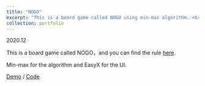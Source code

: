 ```yaml
---
title: "NOGO"
excerpt: "This is a board game called NOGO using min-max algorithm. <br/><img src='/images/NOGO.png'>"
collection: portfolio
---
```

2020.12

This is a board game called NOGO，and you can find the rule [here](https://wiki.botzone.org.cn/index.php?title=NoGo).

Min-max for the algorithm and EasyX for the UI.

[Demo](https://www.bilibili.com/video/BV1bK411o7Yr/?spm_id_from=333.999.0.0) / [Code](https://github.com/QiuDi233/Peking-University-NOGO-)
